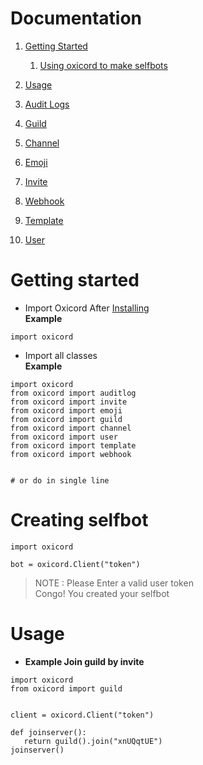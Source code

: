 # Documentation

1. [Getting Started](https://github.com/oxy-Op/oxicord/tree/master/docs#getting-started)
    1. [Using oxicord to make selfbots](https://github.com/oxy-Op/oxicord/tree/master/docs#creating-first-selfbot)

1. [Usage](#Usage)

1. [Audit Logs](https://github.com/oxy-Op/oxicord/blob/master/docs/audit.md)
1. [Guild](https://github.com/oxy-Op/oxicord/blob/master/docs/guild.md)
1. [Channel](https://github.com/oxy-Op/oxicord/blob/master/docs/channel.md)
1. [Emoji](https://github.com/oxy-Op/oxicord/blob/master/docs/emoji.md)
1. [Invite](https://github.com/oxy-Op/oxicord/blob/master/docs/invite.md)
3. [Webhook](https://github.com/oxy-Op/oxicord/blob/master/docs/webhook.md)
4. [Template](https://github.com/oxy-Op/oxicord/blob/master/docs/template.md)
5. [User](https://github.com/oxy-Op/oxicord/blob/master/docs/user.md)




# Getting started

* Import Oxicord After [Installing](https://github.com/oxy-Op/oxicord#installation) <br />
**Example**
```
import oxicord
```

* Import all classes <br />
**Example**
```
import oxicord
from oxicord import auditlog
from oxicord import invite
from oxicord import emoji
from oxicord import guild
from oxicord import channel
from oxicord import user
from oxicord import template
from oxicord import webhook


# or do in single line

```
# Creating selfbot

```
import oxicord

bot = oxicord.Client("token")

```
> NOTE : Please Enter a valid user token <br/> 
> Congo! You created your selfbot


# Usage

* **Example Join guild by invite**
 ```
 import oxicord
from oxicord import guild


client = oxicord.Client("token")

def joinserver():
    return guild().join("xnUQqtUE")
joinserver()
```
